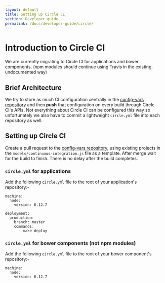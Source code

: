 ```yaml
---
layout: default
title: Setting up Circle CI
section: Developer guide
permalink: /docs/developer-guide/circle/
---
```


# Introduction to Circle CI

We are currently migrating to Circle CI for applications and bower components.  (npm modules should continue using Travis in the existing, undocumented way)

## Brief Architecture

We try to store as much CI configuration centrally in the [config-vars repository](http://git.svc.ft.com:8080/projects/NEXTPRIVATE/repos/config-vars/browse) and then **push** that configuration on every build through Circle CI's APIs.  Not everything about Circle CI can be configured this way so unfortunately we also have to commit a lightweight `circle.yml` file into each repository as well.

## Setting up Circle CI

Create a pull request to the [config-vars repository](http://git.svc.ft.com:8080/projects/NEXTPRIVATE/repos/config-vars/browse), using existing projects in the `models/continuous-integration.js` file as a template.  After merge wait for the build to finish.  There is no delay after the build completes.

### `circle.yml` for applications

Add the following `circle.yml` file to the root of your application's repository:-

	machine:
	  node:
	    version: 0.12.7

	deployment:
	  production:
	    branch: master
	    commands:
	      - make deploy

### `circle.yml` for bower components (not npm modules)

Add the following `circle.yml` file to the root of your bower component's repository:-

	machine:
	  node:
	    version: 0.12.7
